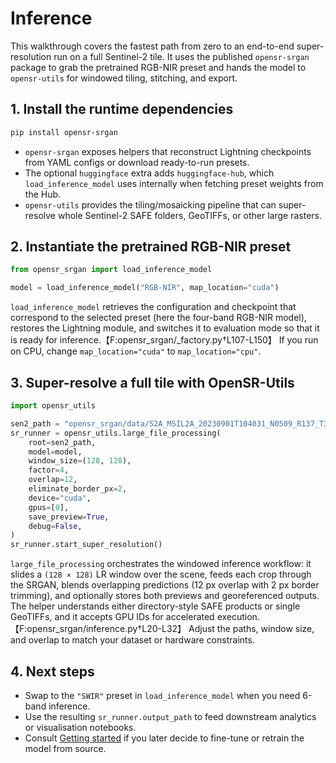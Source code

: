 # Inference

This walkthrough covers the fastest path from zero to an end-to-end super-resolution run on a full Sentinel-2 tile. It uses the published `opensr-srgan` package to grab the pretrained RGB-NIR preset and hands the model to `opensr-utils` for windowed tiling, stitching, and export.

## 1. Install the runtime dependencies

```bash
pip install opensr-srgan
```

* `opensr-srgan` exposes helpers that reconstruct Lightning checkpoints from YAML configs or download ready-to-run presets.
* The optional `huggingface` extra adds `huggingface-hub`, which `load_inference_model` uses internally when fetching preset weights from the Hub.
* `opensr-utils` provides the tiling/mosaicking pipeline that can super-resolve whole Sentinel-2 SAFE folders, GeoTIFFs, or other large rasters.

## 2. Instantiate the pretrained RGB-NIR preset

```python
from opensr_srgan import load_inference_model

model = load_inference_model("RGB-NIR", map_location="cuda")
```

`load_inference_model` retrieves the configuration and checkpoint that correspond to the selected preset (here the four-band RGB-NIR model), restores the Lightning module, and switches it to evaluation mode so that it is ready for inference.【F:opensr_srgan/_factory.py†L107-L150】 If you run on CPU, change `map_location="cuda"` to `map_location="cpu"`.

## 3. Super-resolve a full tile with OpenSR-Utils

```python
import opensr_utils

sen2_path = "opensr_srgan/data/S2A_MSIL2A_20230901T104031_N0509_R137_T31TFJ_20230901T130204.SAFE"
sr_runner = opensr_utils.large_file_processing(
    root=sen2_path,
    model=model,
    window_size=(128, 128),
    factor=4,
    overlap=12,
    eliminate_border_px=2,
    device="cuda",
    gpus=[0],
    save_preview=True,
    debug=False,
)
sr_runner.start_super_resolution()
```

`large_file_processing` orchestrates the windowed inference workflow: it slides a `(128 × 128)` LR window over the scene, feeds each crop through the SRGAN, blends overlapping predictions (12 px overlap with 2 px border trimming), and optionally stores both previews and georeferenced outputs. The helper understands either directory-style SAFE products or single GeoTIFFs, and it accepts GPU IDs for accelerated execution.【F:opensr_srgan/inference.py†L20-L32】 Adjust the paths, window size, and overlap to match your dataset or hardware constraints.

## 4. Next steps

* Swap to the `"SWIR"` preset in `load_inference_model` when you need 6-band inference.
* Use the resulting `sr_runner.output_path` to feed downstream analytics or visualisation notebooks.
* Consult [Getting started](getting-started.md#5-run-validation-or-inference) if you later decide to fine-tune or retrain the model from source.
